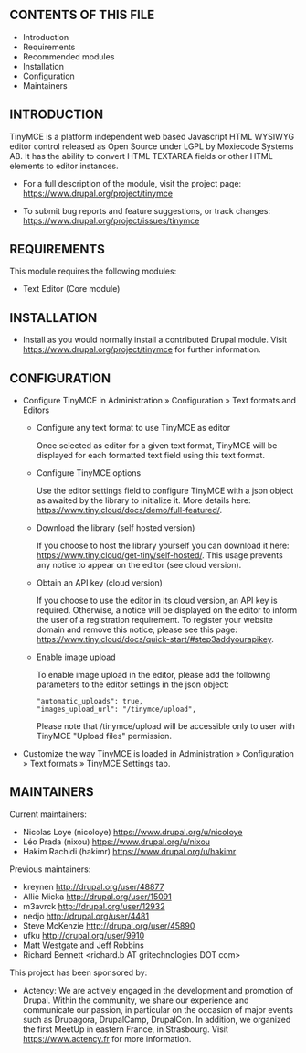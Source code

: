 CONTENTS OF THIS FILE
---------------------

* Introduction
* Requirements
* Recommended modules
* Installation
* Configuration
* Maintainers

INTRODUCTION
------------

TinyMCE is a platform independent web based Javascript HTML WYSIWYG editor
control released as Open Source under LGPL by Moxiecode Systems AB.
It has the ability to convert HTML TEXTAREA fields or other HTML elements to
editor instances.

* For a full description of the module, visit the project page:
  https://www.drupal.org/project/tinymce

* To submit bug reports and feature suggestions, or track changes:
  https://www.drupal.org/project/issues/tinymce

REQUIREMENTS
------------

This module requires the following modules:

* Text Editor (Core module)

INSTALLATION
------------

* Install as you would normally install a contributed Drupal module. Visit
  https://www.drupal.org/project/tinymce for further information.

CONFIGURATION
-------------

* Configure TinyMCE in Administration » Configuration » Text formats and
  Editors

  - Configure any text format to use TinyMCE as editor

    Once selected as editor for a given text format, TinyMCE will be displayed
    for each formatted text field using this text format.

  - Configure TinyMCE options

    Use the editor settings field to configure TinyMCE with a json object as
    awaited by the library to initialize it. More details here:
    https://www.tiny.cloud/docs/demo/full-featured/.

  - Download the library (self hosted version)

    If you choose to host the library yourself you can download it here:
    https://www.tiny.cloud/get-tiny/self-hosted/.
    This usage prevents any notice to appear on the editor (see cloud version).

  - Obtain an API key (cloud version)

    If you choose to use the editor in its cloud version, an API key is
    required. Otherwise, a notice will be displayed on the editor to inform the
    user of a registration requirement. To register your website domain and
    remove this notice, please see this page:
    https://www.tiny.cloud/docs/quick-start/#step3addyourapikey.

  - Enable image upload

    To enable image upload in the editor, please add the following parameters
    to the editor settings in the json object:
    ```
    "automatic_uploads": true,
    "images_upload_url": "/tinymce/upload",
    ```
    Please note that /tinymce/upload will be accessible only to user with
    TinyMCE "Upload files" permission.

* Customize the way TinyMCE is loaded in Administration » Configuration »
  Text formats » TinyMCE Settings tab.

MAINTAINERS
-----------

Current maintainers:
* Nicolas Loye (nicoloye) https://www.drupal.org/u/nicoloye
* Léo Prada (nixou) https://www.drupal.org/u/nixou
* Hakim Rachidi (hakimr) https://www.drupal.org/u/hakimr

Previous maintainers:
* kreynen http://drupal.org/user/48877
* Allie Micka http://drupal.org/user/15091
* m3avrck http://drupal.org/user/12932
* nedjo http://drupal.org/user/4481
* Steve McKenzie http://drupal.org/user/45890
* ufku http://drupal.org/user/9910
* Matt Westgate <drupal AT asitis DOT org> and Jeff Robbins <robbins AT jjeff DOT com>
* Richard Bennett <richard.b AT gritechnologies DOT com>

This project has been sponsored by:
* Actency:
  We are actively engaged in the development and promotion of Drupal.
  Within the community, we share our experience and communicate our passion, in
  particular on the occasion of major events such as Drupagora, DrupalCamp,
  DrupalCon. In addition, we organized the first MeetUp in eastern France, in
  Strasbourg. Visit https://www.actency.fr for more information.
